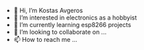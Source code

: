 - 👋 Hi, I’m Kostas Avgeros
- 👀 I’m interested in electronics as a hobbyist
- 🌱 I’m currently learning esp8266 projects
- 💞️ I’m looking to collaborate on ...
- 📫 How to reach me ...

<!---
kostasa1/kostasa1 is a ✨ special ✨ repository because its `README.md` (this file) appears on your GitHub profile.
You can click the Preview link to take a look at your changes.
--->
